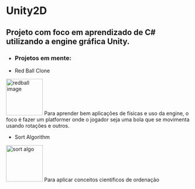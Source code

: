 # Unity2D
## Projeto com foco em aprendizado de C# utilizando a engine gráfica Unity.

- ### Projetos em mente:


- Red Ball Clone
<img src="https://user-images.githubusercontent.com/55366034/120813745-90935000-c524-11eb-98a2-cb8ec50c0f5c.png" width="100em" height="100em" alt="redball image">
Para aprender bem aplicações de físicas e uso da engine, o foco é fazer um platformer onde o jogador seja uma bola que se movimenta usando rotações e outros.

- Sort Algorithm
<img src="https://user-images.githubusercontent.com/55366034/120813939-c46e7580-c524-11eb-9665-238b60db973b.png" width="100em" height="100em" alt="sort algo">
Para aplicar conceitos científicos de ordenação
